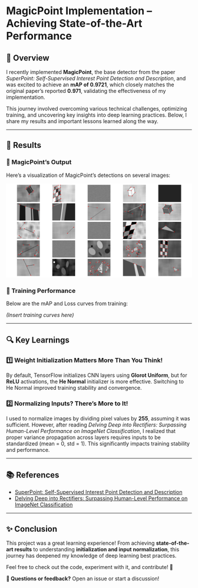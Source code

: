 # MagicPoint Implementation – Achieving State-of-the-Art Performance

## 🚀 Overview
I recently implemented **MagicPoint**, the base detector from the paper *SuperPoint: Self-Supervised Interest Point Detection and Description*, and was excited to achieve an **mAP of 0.9721**, which closely matches the original paper’s reported **0.971**, validating the effectiveness of my implementation.

This journey involved overcoming various technical challenges, optimizing training, and uncovering key insights into deep learning practices. Below, I share my results and important lessons learned along the way.

---

## 📌 Results
### 🔹 MagicPoint’s Output
Here’s a visualization of MagicPoint’s detections on several images:

![MagicPoint Output](screenshots/inference.png)

### 🔹 Training Performance
Below are the mAP and Loss curves from training:

*(Insert training curves here)*

---

## 🔍 Key Learnings
### 1️⃣ Weight Initialization Matters More Than You Think!
By default, TensorFlow initializes CNN layers using **Glorot Uniform**, but for **ReLU** activations, the **He Normal** initializer is more effective. Switching to He Normal improved training stability and convergence.

### 2️⃣ Normalizing Inputs? There’s More to It!
I used to normalize images by dividing pixel values by **255**, assuming it was sufficient. However, after reading *Delving Deep into Rectifiers: Surpassing Human-Level Performance on ImageNet Classification*, I realized that proper variance propagation across layers requires inputs to be standardized (mean = 0, std = 1). This significantly impacts training stability and performance.

---

## 📚 References
- [SuperPoint: Self-Supervised Interest Point Detection and Description](https://arxiv.org/abs/1712.07629)
- [Delving Deep into Rectifiers: Surpassing Human-Level Performance on ImageNet Classification](https://arxiv.org/abs/1502.01852)

---

## ✨ Conclusion
This project was a great learning experience! From achieving **state-of-the-art results** to understanding **initialization and input normalization**, this journey has deepened my knowledge of deep learning best practices.

Feel free to check out the code, experiment with it, and contribute! 🚀

**📩 Questions or feedback?** Open an issue or start a discussion!
